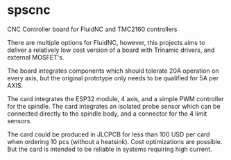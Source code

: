 # spscnc
CNC Controller board for FluidNC and TMC2160 controllers

There are multiple options for FluidNC, however, this projects aims to
deliver a relatively low cost version of a board with Trinamic drivers, and external MOSFET's.

The board integrates components which should tolerate 20A operation on every axis, but the original prototype only needs to be qualified for 5A per AXIS.

The card integrates the ESP32 module, 4 axis, and a simple PWM controller for the spindle. The card integrates an isolated probe sensor which can be connected directly to the spindle body, and a connector for the 4 limit sensors.

The card could be produced in JLCPCB for less than 100 USD per card when ordering 10 pcs (without a heatsink). Cost optimizations are possible. But the card is intended to be reliable in systems requiring high current.

